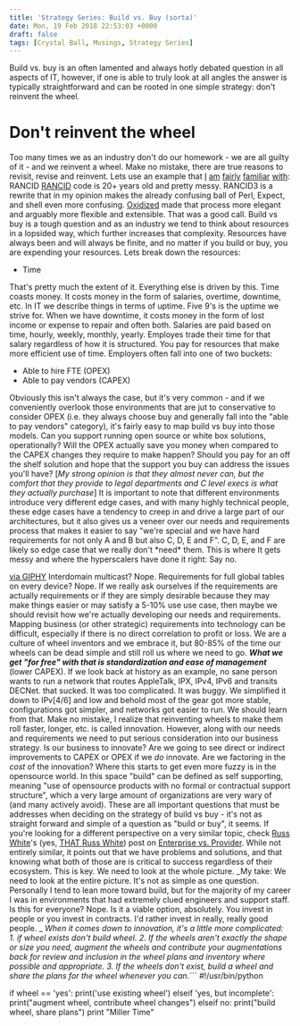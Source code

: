 ```yaml
---
title: 'Strategy Series: Build vs. Buy (sorta)'
date: Mon, 19 Feb 2018 22:53:03 +0000
draft: false
tags: [Crystal Ball, Musings, Strategy Series]
---
```


Build vs. buy is an often lamented and always hotly debated question in all aspects of IT, however, if one is able to truly look at all angles the answer is typically straightforward and can be rooted in one simple strategy: don't reinvent the wheel.

Don't reinvent the wheel
========================

Too many times we as an industry don't do our homework - we are all guilty of it - and we reinvent a wheel. Make no mistake, there are true reasons to revisit, revise and reinvent. Lets use an example that [I](https://github.com/buraglio/pfrancid) [am](https://github.com/buraglio/vdxrancid) [fairly](https://github.com/buraglio/alurancid) [familiar](https://github.com/buraglio/sonrancid) [with](https://github.com/buraglio/cienarancid): RANCID [RANCID](http://shrubbery.net/rancid/) code is 20+ years old and pretty messy. RANCID3 is a rewrite that in my opinion makes the already confusing ball of Perl, Expect, and shell even more confusing. [Oxidized](https://github.com/ytti/oxidized) made that process more elegant and arguably more flexible and extensible. That was a good call. Build vs buy is a tough question and as an industry we tend to think about resources in a lopsided way, which further increases that complexity. Resources have always been and will always be finite, and no matter if you build or buy, you are expending your resources. Lets break down the resources:

*   Time

That's pretty much the extent of it. Everything else is driven by this. Time coasts money. It costs money in the form of salaries, overtime, downtime, etc. In IT we describe things in terms of uptime. Five 9's is the uptime we strive for. When we have downtime, it costs money in the form of lost income or expense to repair and often both. Salaries are paid based on time, hourly, weekly, monthly, yearly. Employes trade their time for that salary regardless of how it is structured. You pay for resources that make more efficient use of time. Employers often fall into one of two buckets:

*   Able to hire FTE (OPEX)
*   Able to pay vendors (CAPEX)

Obviously this isn't always the case, but it's very common - and if we conveniently overlook those environments that are jut to conservative to consider OPEX (i.e. they always choose buy and generally fall into the "able to pay vendors" category), it's fairly easy to map build vs buy into those models. Can you support running open source or white box solutions, operationally? Will the OPEX actually save you money when compared to the CAPEX changes they require to make happen? Should you pay for an off the shelf solution and hope that the support you buy can address the issues you'll have? \[_My strong opinion is that they almost never can, but the comfort that they provide to legal departments and C level execs is what they actually purchase_\] It is important to note that different environments introduce very different edge cases, and with many highly technical people, these edge cases have a tendency to creep in and drive a large part of our architectures, but it also gives us a veneer over our needs and requirements process that makes it easier to say "we're special and we have hard requirements for not only A and B but also C, D, E and F". C, D, E, and F are likely so edge case that we really don't \*need\* them. This is where It gets messy and where the hyperscalers have done it right: Say no.

[via GIPHY](https://giphy.com/gifs/reactionseditor-3o7btT1T9qpQZWhNlK) Interdomain multicast? Nope. Requirements for full global tables on every device? Nope. If we really ask ourselves if the requirements are actually requirements or if they are simply desirable because they may make things easier or may satisfy a 5-10% use use case, then maybe we should revisit how we're actually developing our needs and requirements. Mapping business (or other strategic) requirements into technology can be difficult, especially if there is no direct correlation to profit or loss. We are a culture of wheel inventors and we embrace it, but 80-85% of the time our wheels can be dead simple and still roll us where we need to go. **_What we get "for free" with that is standardization and ease of management_** (lower CAPEX). If we look back at history as an example, no sane person wants to run a network that routes AppleTalk, IPX, IPv4, IPv6 and transits DECNet. that sucked. It was too complicated. It was buggy. We simplified it down to IPv\[4/6\] and low and behold most of the gear got more stable, configurations got simpler, and networks got easier to run. We should learn from that. Make no mistake, I realize that reinventing wheels to make them roll faster, longer, etc. is called innovation. However, along with our needs and requirements we need to put serious consideration into our business strategy. Is our business to innovate? Are we going to see direct or indirect improvements to CAPEX or OPEX if we _do_ innovate. Are we factoring in the _cost_ of the innovation? Where this starts to get even more fuzzy is in the opensource world. In this space "build" can be defined as self supporting, meaning "use of opensource products with no formal or contractual support structure", which a very large amount of organizations are very wary of (and many actively avoid). These are all important questions that must be addresses when deciding on the strategy of build vs buy - it's not as straight forward and simple of a question as "build or buy", it seems. If you're looking for a different perspective on a very similar topic, check [Russ White](https://rule11.tech)'s (yes, [THAT Russ White](https://www.linkedin.com/in/riw777/)) post on [Enterprise vs. Provider](https://rule11.tech/enterprise-versus-provider/). While not entirely similar, it points out that we have problems and solutions, and that knowing what both of those are is critical to success regardless of their ecosystem. This is key. We need to look at the whole picture. _My take: We need to look at the entire picture. It's not as simple as one question. Personally I tend to lean more toward build, but for the majority of my career I was in environments that had extremely clued engineers and support staff. Is this for everyone? Nope. Is it a viable option, absolutely. You invest in people or you invest in contracts. I'd rather invest in really, really good people. _ _When it comes down to innovation, it's a little more complicated:_ _1\. if wheel exists don't build wheel._ _2\. If the wheels aren't exactly the shape or size you need, augment the wheels and contribute your augmentations back for review and inclusion in the wheel plans and inventory where possible and appropriate._ _3\. If the wheels don't exist, build a wheel and share the plans for the wheel whenever you can._```
#!/usr/bin/python

if wheel == 'yes':
 print('use existing wheel')
 elseif 'yes, but incomplete':
 print("augment wheel, contribute wheel changes")
 elseif no:
 print("build wheel, share plans")
 print "Miller Time"
```\* Code is provided as-is and is likely incorrect, we take no responsibility for poor code or fallout from running said code